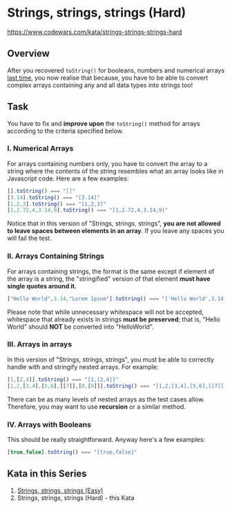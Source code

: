 # Strings, strings, strings (Hard)

https://www.codewars.com/kata/strings-strings-strings-hard

## Overview

After you recovered `toString()` for booleans, numbers and numerical arrays [last time](https://www.codewars.com/kata/strings-strings-strings-easy), you now realise that because, you have to be able to convert complex arrays containing any and all data types into strings too!

## Task

You have to fix and **improve upon** the `toString()` method for arrays according to the criteria specified below.

### I. Numerical Arrays

For arrays containing numbers only, you have to convert the array to a string where the contents of the string resembles what an array looks like in Javascript code. Here are a few examples:

```javascript
[].toString() === "[]"
[3.14].toString() === "[3.14]"
[1,2,3].toString() === "[1,2,3]"
[1,2.72,4,3.14,9].toString() === "[1,2.72,4,3.14,9]"
```

Notice that in this version of "Strings, strings, strings", **you are not allowed to leave spaces between elements in an array**. If you leave any spaces you will fail the test.

### II. Arrays Containing Strings

For arrays containing strings, the format is the same except if element of the array is a string, the "stringified" version of that element **must have single quotes around it.**

```javascript
["Hello World",3.14,"Lorem Ipsum"].toString() === "['Hello World',3.14,'Lorem Ipsum']"
```

Please note that while unnecessary whitespace will not be accepted, whitespace that already exists in strings **must be preserved**; that is, "Hello World" should **NOT** be converted into "HelloWorld".

### III. Arrays in arrays

In this version of "Strings, strings, strings", you must be able to correctly handle with and stringify nested arrays. For example:

```javascript
[1,[2,4]].toString() === "[1,[2,4]]"
[1,2,[3,4],[5,6],[[7]],[8,[9]]].toString() === "[1,2,[3,4],[5,6],[[7]],[8,[9]]]"
```

There can be as many levels of nested arrays as the test cases allow. Therefore, you may want to use **recursion** or a similar method.

### IV. Arrays with Booleans

This should be really straightforward. Anyway here's a few examples:

```javascript
[true,false].toString() === "[true,false]"
```

## Kata in this Series

1. [Strings, strings, strings (Easy)](https://www.codewars.com/kata/strings-strings-strings-easy)
2. Strings, strings, strings (Hard) - this Kata
